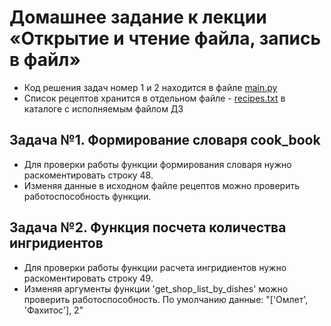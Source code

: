 # Домашнее задание к лекции «Открытие и чтение файла, запись в файл»
* Код решения задач номер 1 и 2 находится в файле [main.py](https://github.com/khomiakovnn/7.files/blob/main/main.py)
* Список рецептов хранится в отдельном файле - [recipes.txt](https://github.com/khomiakovnn/7.files/blob/main/recipes.txt) в каталоге с исполняемым файлом ДЗ
## Задача №1. Формирование словаря cook_book
* Для проверки работы функции формирования словаря нужно раскоментировать строку 48.
* Изменяя данные в исходном файле рецептов можно проверить работоспособность функции.
## Задача №2. Функция посчета количества ингридиентов
* Для проверки работы функции расчета ингридиентов нужно раскоментировать строку 49.
* Изменяя аргументы функции 'get_shop_list_by_dishes' можно проверить работоспособность. По умолчанию данные: "['Омлет', 'Фахитос'], 2"
